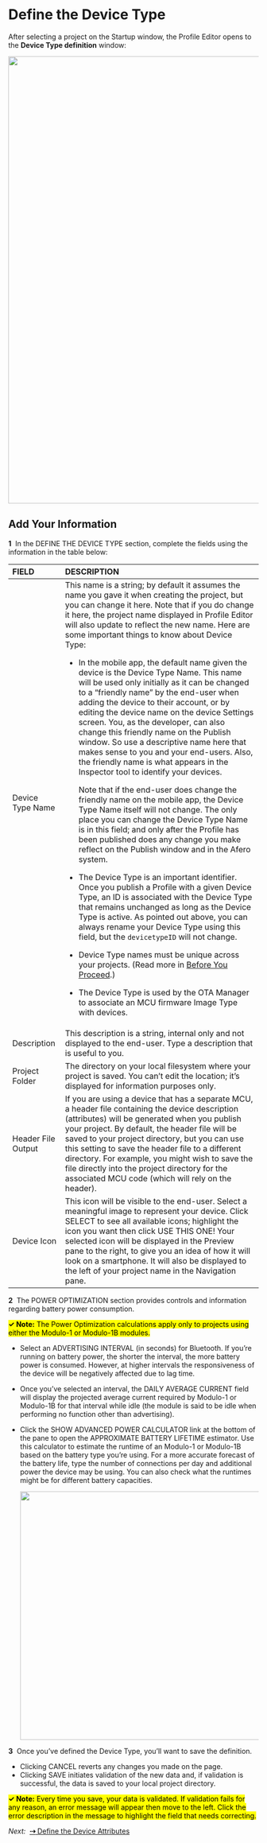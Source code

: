 # Define the Device Type

After selecting a project on the Startup window, the Profile Editor opens to the **Device Type definition** window:

<img src="../img/APE-DefineDvcType.png" width="900" style="vertical-align:middle;margin:0px 0px;border:none">

## Add Your Information

**1**&nbsp;&nbsp;In the DEFINE THE DEVICE TYPE section, complete the fields using the information in the table below:

   | FIELD              | DESCRIPTION                                                  |
   | :----------------- | :----------------------------------------------------------- |
   | Device Type Name   | This name is a string; by default it assumes the name you gave it when creating the project, but you can change it here. Note that if you do change it here, the project name displayed in Profile Editor will also update to reflect the new name. Here are some important things to know about Device Type:<p><ul><li>In the mobile app, the default name given the device is the Device Type Name. This name will be used only initially as it can be changed to a “friendly name” by the end-user when adding the device to their account, or by editing the device name on the device Settings screen. You, as the developer, can also change this friendly name on the Publish window. So use a descriptive name here that makes sense to you and your end-users. Also, the friendly name is what appears in the Inspector tool to identify your devices.<p><p>Note that if the end-user does change the friendly name on the mobile app, the Device Type Name itself will not change. The only place you can change the Device Type Name is in this field; and only after the Profile has been published does any change you make reflect on the Publish window and in the Afero system.</li><p><li>The Device Type is an important identifier. Once you publish a Profile with a given Device Type, an ID is associated with the Device Type that remains unchanged as long as the Device Type is active. As pointed out above, you can always rename your Device Type using this field, but the `devicetypeID` will not change.</li><p><li>Device Type names must be unique across your projects. (Read more in [Before You Proceed](../SelectProject#before-you-proceed).)</li><p><li>The Device Type is used by the OTA Manager to associate an MCU firmware Image Type with devices.</li></ul>|
   | Description        | This description is a string, internal only and not displayed to the end-user. Type a description that is useful to you. |
   | Project Folder     | The directory on your local filesystem where your project is saved. You can’t edit the location; it’s displayed for information purposes only. |
   | Header File Output | If you are using a device that has a separate MCU, a header file containing the device description (attributes) will be generated when you publish your project. By default, the header file will be saved to your project directory, but you can use this setting to save the header file to a different directory. For example, you might wish to save the file directly into the project directory for the associated MCU code (which will rely on the header). |
   | Device Icon        | This icon will be visible to the end-user. Select a meaningful image to represent your device. Click SELECT to see all available icons; highlight the icon you want then click USE THIS ONE! Your selected icon will be displayed in the Preview pane to the right, to give you an idea of how it will look on a smartphone. It will also be displayed to the left of your project name in the Navigation pane. |

**2**&nbsp;&nbsp;The POWER OPTIMIZATION section provides controls and information regarding battery power consumption.

<mark>**&check; Note:** The Power Optimization calculations apply only to projects using either the Modulo-1 or Modulo-1B modules.</mark>

- Select an ADVERTISING INTERVAL (in seconds) for Bluetooth. If you’re running on battery power, the shorter the interval, the more battery power is consumed. However, at higher intervals the responsiveness of the device will be negatively affected due to lag time.
- Once you’ve selected an interval, the DAILY AVERAGE CURRENT field will display the projected average current required by Modulo-1 or Modulo-1B for that interval while idle (the module is said to be idle when performing no function other than advertising).
- Click the SHOW ADVANCED POWER CALCULATOR link at the bottom of the pane to open the
 APPROXIMATE BATTERY LIFETIME estimator. Use this calculator to estimate the runtime of an Modulo-1 or Modulo-1B based on the battery type you’re using. For a more accurate forecast of the battery life, type the number of connections per day and additional power the device may be using. You can also check what the runtimes might be for different battery capacities.
 
    <img src="../img/APE-ApproxBatteryLife.png" width="500" style="vertical-align:middle;margin:0px 0px;border:none">

**3**&nbsp;&nbsp;Once you’ve defined the Device Type, you’ll want to save the definition.

- Clicking CANCEL reverts any changes you made on the page.
- Clicking SAVE initiates validation of the new data and, if validation is successful, the data is saved to your local project directory.

<mark>**&check; Note:**  Every time you save, your data is validated. If validation fails for any reason, an error message will appear then move to the left. Click the error description in the message to highlight the field that needs correcting.</mark>


 *Next:*&nbsp;&nbsp;[**&#8674;** Define the Device Attributes](../AttrDef)